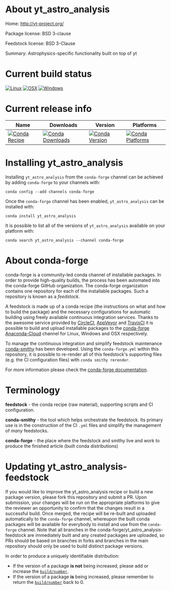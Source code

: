 About yt_astro_analysis
=======================

Home: http://yt-project.org/

Package license: BSD 3-clause

Feedstock license: BSD 3-Clause

Summary: Astrophysics-specific functionality built on top of yt



Current build status
====================

[![Linux](https://img.shields.io/circleci/project/github/conda-forge/yt_astro_analysis-feedstock/master.svg?label=Linux)](https://circleci.com/gh/conda-forge/yt_astro_analysis-feedstock)
[![OSX](https://img.shields.io/travis/conda-forge/yt_astro_analysis-feedstock/master.svg?label=macOS)](https://travis-ci.org/conda-forge/yt_astro_analysis-feedstock)
[![Windows](https://img.shields.io/appveyor/ci/conda-forge/yt_astro_analysis-feedstock/master.svg?label=Windows)](https://ci.appveyor.com/project/conda-forge/yt-astro-analysis-feedstock/branch/master)

Current release info
====================

| Name | Downloads | Version | Platforms |
| --- | --- | --- | --- |
| [![Conda Recipe](https://img.shields.io/badge/recipe-yt_astro_analysis-green.svg)](https://anaconda.org/conda-forge/yt_astro_analysis) | [![Conda Downloads](https://img.shields.io/conda/dn/conda-forge/yt_astro_analysis.svg)](https://anaconda.org/conda-forge/yt_astro_analysis) | [![Conda Version](https://img.shields.io/conda/vn/conda-forge/yt_astro_analysis.svg)](https://anaconda.org/conda-forge/yt_astro_analysis) | [![Conda Platforms](https://img.shields.io/conda/pn/conda-forge/yt_astro_analysis.svg)](https://anaconda.org/conda-forge/yt_astro_analysis) |

Installing yt_astro_analysis
============================

Installing `yt_astro_analysis` from the `conda-forge` channel can be achieved by adding `conda-forge` to your channels with:

```
conda config --add channels conda-forge
```

Once the `conda-forge` channel has been enabled, `yt_astro_analysis` can be installed with:

```
conda install yt_astro_analysis
```

It is possible to list all of the versions of `yt_astro_analysis` available on your platform with:

```
conda search yt_astro_analysis --channel conda-forge
```


About conda-forge
=================

conda-forge is a community-led conda channel of installable packages.
In order to provide high-quality builds, the process has been automated into the
conda-forge GitHub organization. The conda-forge organization contains one repository
for each of the installable packages. Such a repository is known as a *feedstock*.

A feedstock is made up of a conda recipe (the instructions on what and how to build
the package) and the necessary configurations for automatic building using freely
available continuous integration services. Thanks to the awesome service provided by
[CircleCI](https://circleci.com/), [AppVeyor](https://www.appveyor.com/)
and [TravisCI](https://travis-ci.org/) it is possible to build and upload installable
packages to the [conda-forge](https://anaconda.org/conda-forge)
[Anaconda-Cloud](https://anaconda.org/) channel for Linux, Windows and OSX respectively.

To manage the continuous integration and simplify feedstock maintenance
[conda-smithy](https://github.com/conda-forge/conda-smithy) has been developed.
Using the ``conda-forge.yml`` within this repository, it is possible to re-render all of
this feedstock's supporting files (e.g. the CI configuration files) with ``conda smithy rerender``.

For more information please check the [conda-forge documentation](https://conda-forge.org/docs/).

Terminology
===========

**feedstock** - the conda recipe (raw material), supporting scripts and CI configuration.

**conda-smithy** - the tool which helps orchestrate the feedstock.
                   Its primary use is in the construction of the CI ``.yml`` files
                   and simplify the management of *many* feedstocks.

**conda-forge** - the place where the feedstock and smithy live and work to
                  produce the finished article (built conda distributions)


Updating yt_astro_analysis-feedstock
====================================

If you would like to improve the yt_astro_analysis recipe or build a new
package version, please fork this repository and submit a PR. Upon submission,
your changes will be run on the appropriate platforms to give the reviewer an
opportunity to confirm that the changes result in a successful build. Once
merged, the recipe will be re-built and uploaded automatically to the
`conda-forge` channel, whereupon the built conda packages will be available for
everybody to install and use from the `conda-forge` channel.
Note that all branches in the conda-forge/yt_astro_analysis-feedstock are
immediately built and any created packages are uploaded, so PRs should be based
on branches in forks and branches in the main repository should only be used to
build distinct package versions.

In order to produce a uniquely identifiable distribution:
 * If the version of a package **is not** being increased, please add or increase
   the [``build/number``](https://conda.io/docs/user-guide/tasks/build-packages/define-metadata.html#build-number-and-string).
 * If the version of a package **is** being increased, please remember to return
   the [``build/number``](https://conda.io/docs/user-guide/tasks/build-packages/define-metadata.html#build-number-and-string)
   back to 0.
